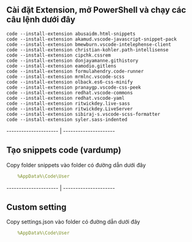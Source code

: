 ## Cài đặt Extension, mở PowerShell và chạy các câu lệnh dưới đây
```
code --install-extension abusaidm.html-snippets
code --install-extension akamud.vscode-javascript-snippet-pack
code --install-extension bmewburn.vscode-intelephense-client
code --install-extension christian-kohler.path-intellisense
code --install-extension cipchk.cssrem
code --install-extension donjayamanne.githistory
code --install-extension eamodio.gitlens
code --install-extension formulahendry.code-runner
code --install-extension mrmlnc.vscode-scss
code --install-extension olback.es6-css-minify
code --install-extension pranaygp.vscode-css-peek
code --install-extension redhat.vscode-commons
code --install-extension redhat.vscode-yaml
code --install-extension ritwickdey.live-sass
code --install-extension ritwickdey.LiveServer
code --install-extension sibiraj-s.vscode-scss-formatter
code --install-extension syler.sass-indented
```
--------------------- | ---------------------

## Tạo snippets code (vardump)
Copy folder snippets vào folder có đường dẫn dưới đây
```yaml
    %AppData%\Code\User
```

--------------------- | ---------------------
## Custom setting
Copy settings.json vào folder có đường dẫn dưới đây
```yaml
    %AppData%\Code\User
```
